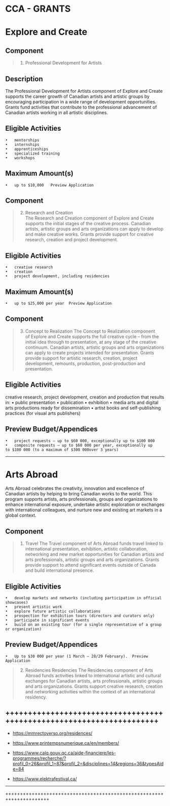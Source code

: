 CCA - GRANTS
===========

# Explore and Create

## Component	
> 1. Professional Development for Artists	

## Description
The Professional Development for Artists component of Explore and Create supports the career growth of Canadian artists and artistic groups by encouraging participation in a wide range of development opportunities. Grants fund activities that contribute to the professional advancement of Canadian artists working in all artistic disciplines.	

## Eligible Activities
	•	mentorships
	•	internships
	•	apprenticeships
	•	specialized training
	•	workshops	
## Maximum Amount(s)
	•	up to $10,000	Preview Application

## Component
> 2. Research and Creation	
The Research and Creation component of Explore and Create supports the initial stages of the creative process. Canadian artists, artistic groups and arts organizations can apply to develop and make creative works. Grants provide support for creative research, creation and project development.

## Eligible Activities
	•	creative research
	•	creation
	•	project development, including residencies	
## Maximum Amount(s)
	•	up to $25,000 per year	Preview Application

## Component
> 3. Concept to Realization	
The Concept to Realization component of Explore and Create supports the full creative cycle – from the initial idea through to presentation, at any stage of the creative continuum. Canadian artists, artistic groups and arts organizations can apply to create projects intended for presentation. Grants provide support for artistic research, creation, project development, remounts, production, post-production and presentation.	

## Eligible Activities
creative research, project development, creation and production that results in:
	•	public presentation
	•	publication
	•	exhibition
	•	media arts and digital arts productions ready for dissemination
	•	artist books and self-publishing practices (for visual arts publishers)	

## Preview Budget/Appendices
	•	project requests – up to $60 000, exceptionally up to $100 000
	•	composite requests – up to $60 000 per year, exceptionally up to $100 000 (to a maximum of $300 000over 3 years)	

----------------------------------------------------------------------------------
# Arts Abroad

Arts Abroad celebrates the creativity, innovation and excellence of Canadian artists by helping to bring Canadian works to the world. This program supports artists, arts professionals, groups and organizations to enhance international exposure, undertake artistic exploration or exchanges with international colleagues, and nurture new and existing art markets in a global context.
					
## Component		
> 1. Travel	
The Travel component of Arts Abroad funds travel linked to international presentation, exhibition, artistic collaboration, networking and new market opportunities for Canadian artists and arts professionals, artistic groups and arts organizations. Grants provide support to attend significant events outside of Canada and build international presence.	

## Eligible Activities
	•	develop markets and networks (including participation in official showcases)
	•	present artistic work
	•	explore future artistic collaborations
	•	prospection for exhibition tours (directors and curators only)
	•	participate in significant events
	•	build on an existing tour (for a single representative of a group or organization)	

## Preview Budget/Appendices
	•	Up to $30 000 per year (1 March – 28/29 February).	Preview Application	

> 2. Residencies
Residencies	The Residencies component of Arts Abroad funds activities linked to international artistic and cultural exchanges for Canadian artists, arts professionals, artistic groups and arts organizations. Grants support creative research, creation and networking activities within the context of an international residency.	

+++++++++++++++++++++++++++++++++++++++++++++++++++++++++++++++++++++
---------------------------------------------------------------------

* https://mmrectoverso.org/residences/

* https://www.printempsnumerique.ca/en/members/

* https://www.calq.gouv.qc.ca/aide-financiere/les-programmes/recherche/?profil_0=26&profil_1=87&profil_2=&disciplines=14&regions=36&typesAide=84

* https://www.elektrafestival.ca/

---------------------------------------------------------------------
+++++++++++++++++++++++++++++++++++++++++++++++++++++++++++++++++++++





